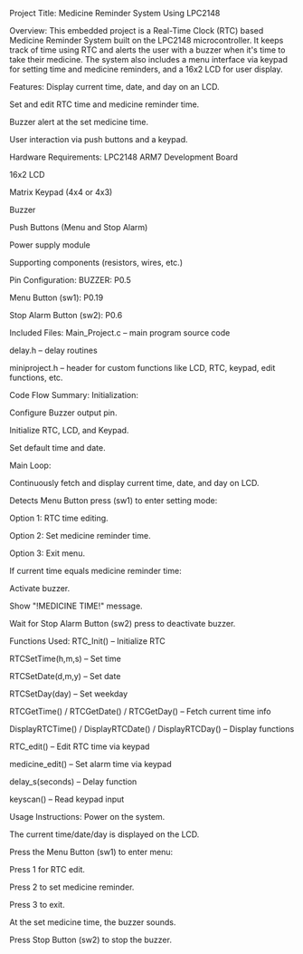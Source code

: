 Project Title: Medicine Reminder System Using LPC2148

Overview: This embedded project is a Real-Time Clock (RTC) based Medicine Reminder System built on the LPC2148 microcontroller. It keeps track of time using RTC and alerts the user with a buzzer when it's time to take their medicine. The system also includes a menu interface via keypad for setting time and medicine reminders, and a 16x2 LCD for user display.

Features:
Display current time, date, and day on an LCD.

Set and edit RTC time and medicine reminder time.

Buzzer alert at the set medicine time.

User interaction via push buttons and a keypad.

Hardware Requirements:
LPC2148 ARM7 Development Board

16x2 LCD

Matrix Keypad (4x4 or 4x3)

Buzzer

Push Buttons (Menu and Stop Alarm)

Power supply module

Supporting components (resistors, wires, etc.)

Pin Configuration:
BUZZER: P0.5

Menu Button (sw1): P0.19

Stop Alarm Button (sw2): P0.6

Included Files:
Main_Project.c – main program source code

delay.h – delay routines

miniproject.h – header for custom functions like LCD, RTC, keypad, edit functions, etc.

Code Flow Summary:
Initialization:

Configure Buzzer output pin.

Initialize RTC, LCD, and Keypad.

Set default time and date.

Main Loop:

Continuously fetch and display current time, date, and day on LCD.

Detects Menu Button press (sw1) to enter setting mode:

Option 1: RTC time editing.

Option 2: Set medicine reminder time.

Option 3: Exit menu.

If current time equals medicine reminder time:

Activate buzzer.

Show "!MEDICINE TIME!" message.

Wait for Stop Alarm Button (sw2) press to deactivate buzzer.

Functions Used:
RTC_Init() – Initialize RTC

RTCSetTime(h,m,s) – Set time

RTCSetDate(d,m,y) – Set date

RTCSetDay(day) – Set weekday

RTCGetTime() / RTCGetDate() / RTCGetDay() – Fetch current time info

DisplayRTCTime() / DisplayRTCDate() / DisplayRTCDay() – Display functions

RTC_edit() – Edit RTC time via keypad

medicine_edit() – Set alarm time via keypad

delay_s(seconds) – Delay function

keyscan() – Read keypad input

Usage Instructions:
Power on the system.

The current time/date/day is displayed on the LCD.

Press the Menu Button (sw1) to enter menu:

Press 1 for RTC edit.

Press 2 to set medicine reminder.

Press 3 to exit.

At the set medicine time, the buzzer sounds.

Press Stop Button (sw2) to stop the buzzer.
